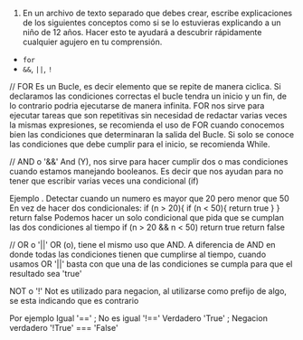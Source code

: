 1. En un archivo de texto separado que debes crear, escribe explicaciones de los siguientes conceptos como si se lo estuvieras explicando a un niño de 12 años. Hacer esto te ayudará a descubrir rápidamente cualquier agujero en tu comprensión.

* `for`
* `&&`, `||`, `!`

// FOR
 Es un Bucle, es decir elemento que se repite de manera ciclica. Si declaramos las condiciones correctas 
 el bucle tendra un inicio y un fin, de lo contrario podria ejecutarse de manera infinita.
 FOR nos sirve para ejecutar tareas que son repetitivas sin necesidad de redactar varias veces la mismas expresiones,
 se recomienda el uso de FOR cuando conocemos bien las condiciones que determinaran la salida del Bucle.
 Si solo se conoce las condiciones que debe cumplir para el inicio, se recomienda While.

 // AND o '&&'
 And (Y), nos sirve para hacer cumplir dos o mas condiciones cuando estamos manejando booleanos.
 Es decir que nos ayudan para no tener que escribir varias veces una condicional (if)

 Ejemplo . Detectar cuando un numero es mayor que 20 pero menor que 50
 En vez de hacer dos condicionales:
if (n > 20){
    if (n < 50){
        return true
    }
} return false
 Podemos hacer un solo condicional que pida que se cumplan las dos condiciones al tiempo
 if (n > 20 && n < 50) return true
 return false

 // OR o '||'
 OR (o), tiene el mismo uso que AND. A diferencia de AND en donde todas las condiciones tienen que cumplirse al tiempo, cuando
 usamos OR '||' basta con que una de las condiciones se cumpla para que el resultado sea 'true'

 NOT o '!'
 Not es utilizado para negacion, al utilizarse como prefijo de algo, se esta indicando que es contrario

 Por ejemplo 
 Igual '==' ; No es igual '!==' 
 Verdadero 'True' ; Negacion verdadero '!True' === 'False'
 

